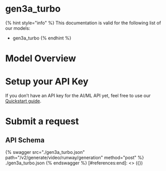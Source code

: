 [#references:start]: <> ({ "template": "openapi" })
# gen3a_turbo

{% hint style="info" %}
This documentation is valid for the following list of our models:
* gen3a_turbo
{% endhint %}

# Model Overview


# Setup your API Key
If you don’t have an API key for the AI/ML API yet, feel free to use our [Quickstart guide](https://docs.aimlapi.com/quickstart/setting-up).

# Submit a request
## API Schema
{% swagger src="./gen3a_turbo.json" path="/v2/generate/video/runway/generation" method="post" %}
./gen3a_turbo.json
{% endswagger %}
[#references:end]: <> ({})